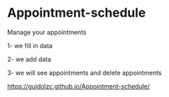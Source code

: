 # Appointment-schedule
 Manage your appointments
 
 1- we fill in data
 
 2- we add data 
 
 3- we will see appointments and delete appointments


https://guidolzc.github.io/Appointment-schedule/


